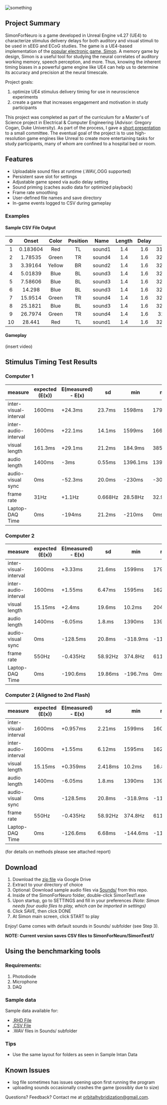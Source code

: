 ![something](https://i.imgur.com/as5GhAn.png)

## Project Summary
SimonForNeuro is a game developed in Unreal Engine v4.27 (UE4) to characterize stimulus delivery delays for both auditory and visual stimuli to be used in sEEG and ECoG studies. The game is a UE4-based implementation of the [popular electronic game, Simon](https://en.wikipedia.org/wiki/Simon_(game)). A memory game by design, Simon is a useful tool for studying the neural correlates of auditory working memory, speech perception, and more. Thus, knowing the inherent timing biases in a powerful game engine like UE4 can help us to determine its accuracy and precision at the neural timescale.

Project goals:
1. optimize UE4 stimulus delivery timing for use in neuroscience experiments
2. create a game that increases engagement and motivation in study participants

This project was completed as part of the curriculum for a Master's of Science project in Electrical & Computer Engineering (Advisor: Gregory Cogan, Duke University). As part of the process, I gave a [short presentation](https://docs.google.com/presentation/d/e/2PACX-1vTYunatrHIF_dEswvlyRBQls0-UcbHC2gGNquG2_JlpQTFi_Uf162eQxXcN1pgXnw/pub?start=false&loop=false&delayms=10000) to a small committee. The eventual goal of the project is to use high-resolution game engines like Unreal to create more entertaining tasks for study participants, many of whom are confined to a hospital bed or room.

## Features
* Uploadable sound files at runtime (.WAV,.OGG supported)
* Persistent save slot for settings
* Adjustable game speed via audio delay setting
* Sound priming (caches audio data for optimized playback)
* Frame rate smoothing
* User-defined file names and save directory
* In-game events logged to CSV during gameplay

### Examples

#### Sample CSV File Output
**0**|**Onset**|**Color**|**Position**|**Name**|**Length**|**Delay**|**FPS**
:-----:|:-----:|:-----:|:-----:|:-----:|:-----:|:-----:|:-----:
1|0.183604|Red|TL|sound1|1.4|1.6|31.7124
2|1.78535|Green|TR|sound4|1.4|1.6|32.3526
3|3.39164|Yellow|BR|sound2|1.4|1.6|32.0403
4|5.01839|Blue|BL|sound3|1.4|1.6|32.6082
5|7.58606|Blue|BL|sound3|1.4|1.6|32.3935
6|14.298|Blue|BL|sound3|1.4|1.6|32.3883
7|15.9514|Green|TR|sound4|1.4|1.6|32.5098
8|25.1821|Blue|BL|sound3|1.4|1.6|32.2785
9|26.7974|Green|TR|sound4|1.4|1.6|32.444
10|28.441|Red|TL|sound1|1.4|1.6|32.2311

#### Gameplay
(insert video)

## Stimulus Timing Test Results

### Computer 1

| measure               | expected (E(x)) | E(measured) - E(x) | sd      | min      | max      |
| --------------------- | --------------- | ---------------- | ------- | -------- | -------- |
| inter-visual-interval | 1600ms          | +24.3ms            | 23.7ms | 1598ms   | 1798ms   |
| inter-audio-interval  | 1600ms          | +22.1ms            | 14.1ms | 1599ms   | 1665ms   |
| visual length         | 161.3ms         | +29.1ms          | 21.2ms  | 184.9ms  | 385ms    |
| audio length          | 1400ms          | \-3ms            | 0.55ms  | 1396.1ms | 1398.1ms |
| audio-visual sync     | 0ms             | \-52.3ms         | 20.0ms  | \-230ms  | \-30.1ms |
| frame rate            | 31Hz            | +1.1Hz           | 0.668Hz | 28.58Hz  | 32.91Hz  |
| Laptop-DAQ Time         | 0ms             | \-194ms          | 21.2ms  | \-210ms  | 0ms      |


### Computer 2

| measure               | expected (E(x)) | E(measured) - E(x) | sd      | min      | max      |
| --------------------- | --------------- | ---------------- | ------- | -------- | -------- |
| inter-visual-interval | 1600ms          | +3.33ms            | 21.6ms | 1599ms   | 1794ms   |
| inter-audio-interval  | 1600ms          | +1.55ms            | 6.47ms | 1595ms   | 1625ms   |
| visual length         | 15.15ms         | +2.4ms          | 19.6ms  | 10.2ms  | 204.6ms    |
| audio length          | 1400ms          | \-6.05ms            | 1.8.ms  | 1390ms | 1396ms |
| audio-visual sync     | 0ms             | \-128.5ms         | 20.8ms  | \-318.9ms  | \-110.8ms |
| frame rate            | 550Hz            | \-0.435Hz           | 58.92Hz | 374.8Hz  | 611.5Hz  |
| Laptop-DAQ Time         | 0ms             | \-190.6ms          | 19.86ms  | \-196.7ms  | 0ms      |

### Computer 2 (Aligned to 2nd Flash)

| measure               | expected (E(x)) | E(measured) - E(x) | sd      | min      | max      |
| --------------------- | --------------- | ---------------- | ------- | -------- | -------- |
| inter-visual-interval | 1600ms          | +0.957ms            | 2.21ms | 1599ms   | 1606ms   |
| inter-audio-interval  | 1600ms          | +1.55ms            | 6.12ms | 1595ms   | 1625ms   |
| visual length         | 15.15ms         | +0.359ms          | 2.418ms  | 10.2ms  | 16.8ms    |
| audio length          | 1400ms          | \-6.05ms            | 1.8.ms  | 1390ms | 1396ms |
| audio-visual sync     | 0ms             | \-128.5ms         | 20.8ms  | \-318.9ms  | \-110.8ms |
| frame rate            | 550Hz            | \-0.435Hz           | 58.92Hz | 374.8Hz  | 611.5Hz  |
| Laptop-DAQ Time         | 0ms             | \-126.6ms          | 6.68ms  | \-144.6ms  | -110.7ms      |

(for details on methods please see attached report)

## Download

1. Download the [zip file](https://drive.google.com/file/d/1a45qIra9obIWfJzV1viKUjM7vuCHuTvx/view?usp=sharing) via Google Drive
2. Extract to your directory of choice
3. Optional: Download sample audio files via [Sounds/](https://github.com/orbitalhybridization/SimonforNeuro/tree/main/Sounds) from this repo.
4. Inside of the SimonForNeuro folder, double-click SimonTest1.exe
5. Upon startup, go to SETTINGS and fill in your preferences *(Note: Simon needs four audio files to play, which can be imported in settings)*
7. Click SAVE, then click DONE
8. At Simon main screen, click START to play

Enjoy! Game comes with default sounds in Sounds/ subfolder (see Step 3).

**NOTE: Current version saves CSV files to SimonForNeuro/SimonTest1/**

## Using the benchmarking tools
### Requirements:
1. Photodiode
2. Microphone
3. DAQ

### Sample data
Sample data available for:
* [.RHD File](https://drive.google.com/drive/folders/1f36aAD_Uoqpxgpse4-SgAn9CM8oxs9nb?usp=share_link)
* [.CSV File](something.com)
* .WAV files in Sounds/ subfolder

### Tips
* Use the same layout for folders as seen in Sample Intan Data

## Known Issues
* log file sometimes has issues opening upon first running the program
* uploading sounds occasionally crashes the game (possibly due to size)

Questions? Feedback? Contact me at [orbitalhybridization@gmail.com](mailto:orbitalhybridization@gmail.com).
